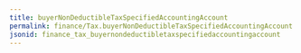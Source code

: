 ```yaml
---
title: buyerNonDeductibleTaxSpecifiedAccountingAccount
permalink: finance/Tax.buyerNonDeductibleTaxSpecifiedAccountingAccount.html
jsonid: finance_tax_buyernondeductibletaxspecifiedaccountingaccount
---
```

